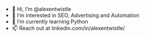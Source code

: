 - 👋 Hi, I’m @alexentwistle
- 👀 I’m interested in SEO, Advertising and Automation
- 🌱 I’m currently learning Python
- 📫 Reach out at linkedin.com/in/alexentwistle/

<!---
alexentwistle/alexentwistle is a ✨ special ✨ repository because its `README.md` (this file) appears on your GitHub profile.
You can click the Preview link to take a look at your changes.
--->
